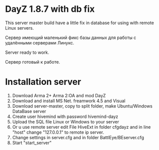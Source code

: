 # DayZ 1.8.7 with db fix
This server master build have a little fix in database for using with remote Linux servers.

Сервер имеющий маленький фикс базы данных для работы с удалёнными серверами Линукс.

Server ready to work.

Сервер готовый к работе.

# Installation server

1. Download Arma 2+ Arma 2:OA and mod DayZ
2. Download and install MS Net. freamwork 4.5 and Visual
3. Download server-master, copy to split folder, make Ubuntu/Windows DataBase server
4. Create user hivemind with password hivemind-dayz
5. Upload the SQL file Linux or Windows to your server
6. Or u use remote server edit File HiveExt in folder cfgdayz and in line "host" change "127.0.0.1" to remote ip server. 
7. Change settings in server.cfg and in folder BattlEye/BEserver.cfg
8. Start "start_server"
